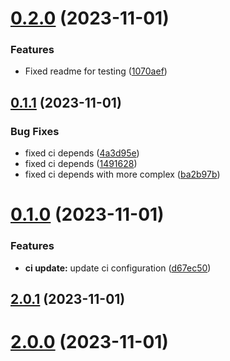 # [0.2.0](https://github.com/ajilraju/go-demo-cal/compare/v0.1.1...v0.2.0) (2023-11-01)


### Features

* Fixed readme for testing ([1070aef](https://github.com/ajilraju/go-demo-cal/commit/1070aefd352607f985a5730634ed4614ed67adca))



## [0.1.1](https://github.com/ajilraju/go-demo-cal/compare/v0.1.0...v0.1.1) (2023-11-01)


### Bug Fixes

* fixed ci depends ([4a3d95e](https://github.com/ajilraju/go-demo-cal/commit/4a3d95e545e554aeec74fc69fb9b23533dca5433))
* fixed ci depends ([1491628](https://github.com/ajilraju/go-demo-cal/commit/1491628faff07f313049fbe404e377efe7d6771f))
* fixed ci depends with more complex ([ba2b97b](https://github.com/ajilraju/go-demo-cal/commit/ba2b97b6364dfcb477c70097b3ff7d48fe6aa1dc))



# [0.1.0](https://github.com/ajilraju/go-demo-cal/compare/v2.0.1...v0.1.0) (2023-11-01)


### Features

* **ci update:** update ci configuration ([d67ec50](https://github.com/ajilraju/go-demo-cal/commit/d67ec5090eb258cf8f66a4d48786bbdbc92a3419))



## [2.0.1](https://github.com/ajilraju/go-demo-cal/compare/v2.0.0...v2.0.1) (2023-11-01)



# [2.0.0](https://github.com/ajilraju/go-demo-cal/compare/v1.1.6...v2.0.0) (2023-11-01)



